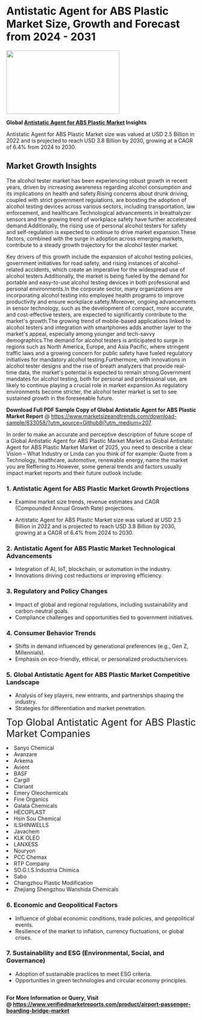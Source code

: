 <H1>Antistatic Agent for ABS Plastic Market Size, Growth and Forecast from 2024 - 2031</H1><img class="aligncenter size-medium wp-image-584254" src="https://thirdeyenews.in/wp-content/uploads/2024/09/Global-Market-Research-300x168.jpeg" alt="" width="300" height="168" /><p><strong>Global&nbsp;<a href="https://www.marketsizeandtrends.com/download-sample/833058/?utm_source=Github8j?utm_medium=207">Antistatic Agent for ABS Plastic Market</a> Insights</strong></p><p>Antistatic Agent for ABS Plastic Market size was valued at USD 2.5 Billion in 2022 and is projected to reach USD 3.8 Billion by 2030, growing at a CAGR of 6.4% from 2024 to 2030.</p><p><h2>Market Growth Insights</h2> <p>The alcohol tester market has been experiencing robust growth in recent years, driven by increasing awareness regarding alcohol consumption and its implications on health and safety.Rising concerns about drunk driving, coupled with strict government regulations, are boosting the adoption of alcohol testing devices across various sectors, including transportation, law enforcement, and healthcare.Technological advancements in breathalyzer sensors and the growing trend of workplace safety have further accelerated demand.Additionally, the rising use of personal alcohol testers for safety and self-regulation is expected to continue to drive market expansion.These factors, combined with the surge in adoption across emerging markets, contribute to a steady growth trajectory for the alcohol tester market.</p> <p>Key drivers of this growth include the expansion of alcohol testing policies, government initiatives for road safety, and rising instances of alcohol-related accidents, which create an imperative for the widespread use of alcohol testers.Additionally, the market is being fueled by the demand for portable and easy-to-use alcohol testing devices in both professional and personal environments.In the corporate sector, many organizations are incorporating alcohol testing into employee health programs to improve productivity and ensure workplace safety.Moreover, ongoing advancements in sensor technology, such as the development of compact, more accurate, and cost-effective testers, are expected to significantly contribute to the market's growth.The growing trend of mobile-based applications linked to alcohol testers and integration with smartphones adds another layer to the market's appeal, especially among younger and tech-savvy demographics.The demand for alcohol testers is anticipated to surge in regions such as North America, Europe, and Asia Pacific, where stringent traffic laws and a growing concern for public safety have fueled regulatory initiatives for mandatory alcohol testing.Furthermore, with innovations in alcohol tester designs and the rise of breath analyzers that provide real-time data, the market's potential is expected to remain strong.Government mandates for alcohol testing, both for personal and professional use, are likely to continue playing a crucial role in market expansion.As regulatory environments become stricter, the alcohol tester market is set to see sustained growth in the foreseeable future.</p> <p><span class=""><strong>Download Full PDF Sample Copy of Global Antistatic Agent for ABS Plastic Market Report</strong> @ <a href="https://www.marketsizeandtrends.com/download-sample/833058/?utm_source=Github8j?utm_medium=207" target="_blank">https://www.marketsizeandtrends.com/download-sample/833058/?utm_source=Github8j?utm_medium=207</a></span></p><p>In order to make an accurate and perceptive description of future scope of a Global&nbsp;Antistatic Agent for ABS Plastic Market Market as Global&nbsp;Antistatic Agent for ABS Plastic Market Market of 2025, you need to describe a clear Vision &ndash; What Industry or Linda can you think of for example: Quote from a Technology, healthcare, automotive, renewable energy, name the market you are Reffering to.However, some general trends and factors usually impact market reports and their future outlook include:</p><h3>1.&nbsp;<strong>Antistatic Agent for ABS Plastic Market Growth Projections</strong></h3><ul><li>Examine market size trends, revenue estimates and CAGR (Compounded Annual Growth Rate) projections.</li><li><p>Antistatic Agent for ABS Plastic Market size was valued at USD 2.5 Billion in 2022 and is projected to reach USD 3.8 Billion by 2030, growing at a CAGR of 6.4% from 2024 to 2030.</p></li></ul><h3>2.&nbsp;<strong>Antistatic Agent for ABS Plastic Market Technological Advancements</strong></h3><ul><li>Integration of AI, IoT, blockchain, or automation in the industry.</li><li>Innovations driving cost reductions or improving efficiency.</li></ul><h3>3.&nbsp;<strong>Regulatory and Policy Changes</strong></h3><ul><li>Impact of global and regional regulations, including sustainability and carbon-neutral goals.</li><li>Compliance challenges and opportunities tied to government initiatives.</li></ul><h3>4.&nbsp;<strong>Consumer Behavior Trends</strong></h3><ul><li>Shifts in demand influenced by generational preferences (e.g., Gen Z, Millennials).</li><li>Emphasis on eco-friendly, ethical, or personalized products/services.</li></ul><h3>5.&nbsp;<strong>Global Antistatic Agent for ABS Plastic Market Competitive Landscape</strong></h3><ul><li>Analysis of key players, new entrants, and partnerships shaping the industry.</li><li>Strategies for differentiation and market penetration.</li></ul><p data-pm-slice="1 1 []"><span style="color: inherit; font-family: inherit; font-size: 25px;">Top Global Antistatic Agent for ABS Plastic Market Companies</span></p><div class="" data-test-id=""><p><li>Sanyo Chemical</li><li> Avanzare</li><li> Arkema</li><li> Avient</li><li> BASF</li><li> Cargill</li><li> Clariant</li><li> Emery Oleochemicals</li><li> Fine Organics</li><li> Galata Chemicals</li><li> HECOPLAST</li><li> Hsin Sou Chemical</li><li> ILSHINWELLS</li><li> Javachem</li><li> KLK OLEO</li><li> LANXESS</li><li> Nouryon</li><li> PCC Chemax</li><li> RTP Company</li><li> SO.G.I.S.Industria Chimica</li><li> Sabo</li><li> Changzhou Plastic Modification</li><li> Zhejiang Shengzhou Wanshida Chemicals</li></p></div><h3>6.&nbsp;<strong>Economic and Geopolitical Factors</strong></h3><ul><li>Influence of global economic conditions, trade policies, and geopolitical events.</li><li>Resilience of the market to inflation, currency fluctuations, or global crises.</li></ul><h3>7.&nbsp;<strong>Sustainability and ESG (Environmental, Social, and Governance)</strong></h3><ul><li>Adoption of sustainable practices to meet ESG criteria.</li><li>Opportunities in green technologies and circular economy principles.</li></ul><h2><strong style="font-size: 14px;">For More Information or Query, Visit @&nbsp;</strong><a style="background-color: #ffffff; font-size: 14px;" href="https://www.marketsizeandtrends.com/report/antistatic-agent-for-abs-plastic-market/" target="_blank">https://www.verifiedmarketreports.com/product/airport-passenger-boarding-bridge-market</a></h2>